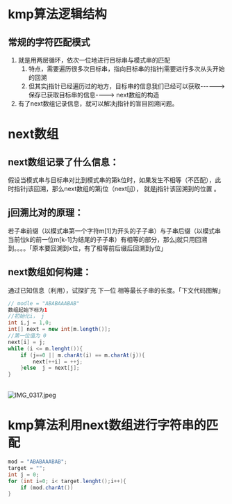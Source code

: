 <a name="ze0TJ"></a>
# kmp算法逻辑结构
<a name="qSO2r"></a>
## 常规的字符匹配模式

   1. 就是用两层循环，依次一位地进行目标串与模式串的匹配
      1. 特点，需要遍历很多次目标串，指向目标串的指针j需要进行多次从头开始的回溯
      2. 但其实j指针已经遍历过的地方，目标串的信息我们已经可以获取------> 保存已获取目标串的信息----> next数组的构造
   2. 有了next数组记录信息，就可以解决j指针的盲目回溯问题。
<a name="bJICT"></a>
# next数组
<a name="ztqle"></a>
## next数组记录了什么信息：
假设当模式串与目标串对比到模式串的第k位时，如果发生不相等（不匹配），此时指针j该回溯，那么next数组的第j位（next[j]）， 就是j指针该回溯到的位置  。
<a name="i8dGa"></a>
## j回溯比对的原理：
若子串前缀（以模式串第一个字符m[1]为开头的子子串）与子串后缀（以模式串当前位k的前一位m[k-1]为结尾的子子串）有相等的部分，那么j就只用回溯到。。。。「原本要回溯到x位，有了相等前后缀后回溯到y位」
<a name="HBK5q"></a>
## next数组如何构建：
通过已知信息（利用），试探扩充 下一位 相等最长子串的长度。「下文代码图解」
```java
// modle = "ABABAAABAB"
数组起始下标为1
//初始化i， j
int i,j = 1,0;
int[] next = new int[m.length()];
//第一位值为 0
next[i] = j;
while (i <= m.lenght()){
    if (j==0 || m.charAt(i) == m.charAt(j)){
        next[++i] = ++j;
    }else  j = next[j];
}
```
 <br />![IMG_0317.jpeg](https://cdn.nlark.com/yuque/0/2022/jpeg/1238904/1663902824540-add2d100-50db-4b26-bdaf-cc1cf992dae1.jpeg#from=url&id=MyPbH&name=IMG_0317.jpeg&originHeight=960&originWidth=1280&originalType=binary&ratio=1&rotation=0&showTitle=false&size=215736&status=done&style=none&title=)

<a name="zkI4K"></a>
# kmp算法利用next数组进行字符串的匹配
```java
mod = "ABABAAABAB";
target = "";
int j = 0;
for (int i=0; i< target.lenght();i++){
    if (mod.charAt())
}
```


